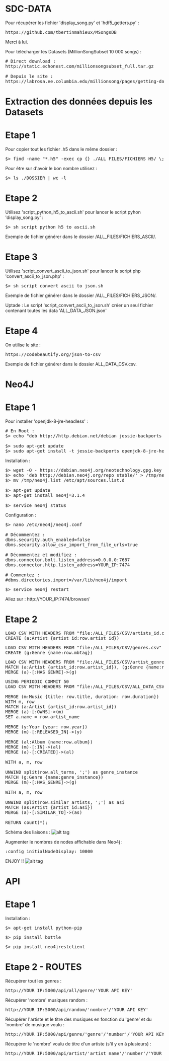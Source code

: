 # SDC-DATA

Pour récupérer les fichier 'display_song.py' et 'hdf5_getters.py' :
<pre>https://github.com/tbertinmahieux/MSongsDB</pre>
Merci à lui.

Pour télécharger les Datasets (MillionSongSubset 10 000 songs) :
<pre># Direct download :
http://static.echonest.com/millionsongsubset_full.tar.gz

# Depuis le site :
https://labrosa.ee.columbia.edu/millionsong/pages/getting-dataset#subset</pre>

# Extraction des données depuis les Datasets
# Etape 1
Pour copier tout les fichier .h5 dans le même dossier :
<pre>$> find -name "*.h5" -exec cp {} ./ALL_FILES/FICHIERS_H5/ \;</pre>
Pour être sur d'avoir le bon nombre utilisez :
<pre>$> ls ./DOSSIER | wc -l</pre>

# Etape 2
Utilisez 'script_python_h5_to_ascii.sh' pour lancer le script pyhon 'display_song.py' :
<pre>$> sh script_python_h5_to_ascii.sh</pre>
Exemple de fichier générer dans le dossier /ALL_FILES/FICHIERS_ASCII/.

# Etape 3
Utilisez 'script_convert_ascii_to_json.sh' pour lancer le script php 'convert_ascii_to_json.php' :
<pre>$> sh script_convert_ascii_to_json.sh</pre>
Exemple de fichier générer dans le dossier /ALL_FILES/FICHIERS_JSON/.

Uptade : Le script 'script_convert_ascii_to_json.sh' créer un seul fichier contenant toutes les data 'ALL_DATA_JSON.json'

# Etape 4

On utilise le site :
<pre>https://codebeautify.org/json-to-csv</pre>
Exemple de fichier générer dans le dossier ALL_DATA_CSV.csv.

# Neo4J
# Etape 1

Pour installer 'openjdk-8-jre-headless' :
<pre># En Root :
$> echo "deb http://http.debian.net/debian jessie-backports main" > /etc/apt/sources.list.d/jessie-backports.list

$> sudo apt-get update
$> sudo apt-get install -t jessie-backports openjdk-8-jre-headless</pre>

Installation :
<pre>$> wget -O - https://debian.neo4j.org/neotechnology.gpg.key | sudo apt-key add -
$> echo 'deb http://debian.neo4j.org/repo stable/' > /tmp/neo4j.list
$> mv /tmp/neo4j.list /etc/apt/sources.list.d

$> apt-get update
$> apt-get install neo4j=3.1.4

$> service neo4j status</pre>

Configuration :
<pre>$> nano /etc/neo4j/neo4j.conf 

# Décommentez :
dbms.security.auth_enabled=false
dbms.security.allow_csv_import_from_file_urls=true

# Décommentez et modifiez :
dbms.connector.bolt.listen_address=0.0.0.0:7687
dbms.connector.http.listen_address=YOUR_IP:7474

# Commentez :
#dbms.directories.import=/var/lib/neo4j/import</pre>

<pre>$> service neo4j restart</pre>

Allez sur : http://YOUR_IP:7474/browser/

# Etape 2

<pre>LOAD CSV WITH HEADERS FROM "file:/ALL_FILES/CSV/artists_id.csv" AS row
CREATE (a:Artist {artist_id:row.artist_id})</pre>

<pre>LOAD CSV WITH HEADERS FROM "file:/ALL_FILES/CSV/genres.csv" AS row
CREATE (g:Genre {name:row.mbtag})</pre>

<pre>LOAD CSV WITH HEADERS FROM "file:/ALL_FILES/CSV/artist_genre.csv" AS row
MATCH (a:Artist {artist_id:row.artist_id}), (g:Genre {name:row.mbtag})
MERGE (a)-[:HAS_GENRE]->(g)</pre>

<pre>USING PERIODIC COMMIT 50
LOAD CSV WITH HEADERS FROM "file:/ALL_FILES/CSV/ALL_DATA_CSV.csv" AS row

MERGE (m:Music {title: row.title, duration: row.duration})
WITH m, row
MATCH (a:Artist {artist_id:row.artist_id})
MERGE (a)-[:OWNS]->(m)
SET a.name = row.artist_name

MERGE (y:Year {year: row.year})
MERGE (m)-[:RELEASED_IN]->(y)

MERGE (al:Album {name:row.album})
MERGE (m)-[:IN]->(al)
MERGE (a)-[:CREATED]->(al)

WITH a, m, row

UNWIND split(row.all_terms, ';') as genre_instance
MATCH (g:Genre {name:genre_instance})
MERGE (m)-[:HAS_GENRE]->(g)

WITH a, m, row

UNWIND split(row.similar_artists, ';') as asi
MATCH (as:Artist {artist_id:asi})
MERGE (a)-[:SIMILAR_TO]->(as)

RETURN count(*);</pre>

Schéma des liaisons :
![alt tag](https://puu.sh/zN7uw/4249cfff17.png "Screen")

Augmenter le nombres de nodes affichable dans Neo4j :
<pre>:config initialNodeDisplay: 10000</pre>

ENJOY !!
![alt tag](https://i.imgur.com/eDyoxtj.jpg "Screen")

# API 

# Etape 1

Installation :

<pre>$> apt-get install python-pip</pre>
<pre>$> pip install bottle</pre>
<pre>$> pip install neo4jrestclient</pre>

# Etape 2 - ROUTES

Récupérer tout les genres :
<pre>http://YOUR_IP:5000/api/all/genre/'YOUR_API_KEY'</pre>

Récupérer 'nombre' musiques random :
<pre>http://YOUR_IP:5000/api/random/'nombre'/'YOUR_API_KEY'</pre>

Récupérer l'artiste et le titre des musiques en fonction du 'genre' et du 'nombre' de musique voulu :
<pre>http://YOUR_IP:5000/api/genre/'genre'/'number'/'YOUR_API_KEY'</pre>

Récupérer le 'nombre' voulu de titre d'un artiste (s'il y en à plusieurs) :
<pre>http://YOUR_IP:5000/api/artist/'artist_name'/'number'/'YOUR_API_KEY'</pre>
